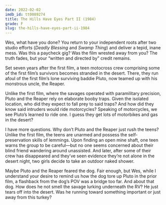 ```yaml
---
date: 2022-02-02
imdb_id: tt0089274
title: The Hills Have Eyes Part II (1984)
grade: F
slug: the-hills-have-eyes-part-ii-1984
---
```


Wes, what have you done? You return to your independent roots after two studio efforts (<span data-imdb-id="tt0082245">_Deadly Blessing_</span> and <span data-imdb-id="tt0084745">_Swamp Thing_</span>) and deliver a tepid, inane mess. Was this a paycheck gig? Was the film wrested away from you? The truth fades, but your “written and directed by” credit remains.

<!-- end -->

Set seven years after the <span data-imdb-id="tt0077681">first film</span>, a teen motocross crew comprising some of the first film’s survivors becomes stranded in the desert. There, they run afoul of the first film’s lone surviving baddie Pluto, now teamed up with his monstrous uncle, the Reaper.

Unlike the first film, where the savages operated with paramilitary precision, Pluto and the Reaper rely on elaborate booby traps. Given the isolated location, who did they expect to fall prey to said traps? And how did they know said intruders would ride motorcycles? Speaking of motorcycles, we see Pluto’s learned to ride one. I guess they get lots of motorbikes and gas in the desert?

I have more questions. Why don’t Pluto and the Reaper just rush the teens? Unlike the first film, the teens are unarmed and possess the self-preservation skills of lemmings. Upon finding an open mine shaft, one teen warns the group to be careful—but no one seems concerned about their blind friend wandering around unassisted. And later, after some of their crew has disappeared and they’ve seen evidence they’re not alone in the desert night, two girls decide to take an outdoor naked shower.

Maybe Pluto and the Reaper feared the dog. Fair enough, but Wes, while I understand your desire to remind us how the dog tore up Pluto in the prior film, a flashback from the dog’s POV was a bridge too far. And about that dog. How does he not smell the savage lurking underneath the RV? He just tears off into the desert. Was he running toward something important or just away from this turkey?
